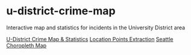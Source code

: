 # u-district-crime-map
Interactive map and statistics for incidents in the University District area

[U-District Crime Map & Statistics](https://chomieu.github.io/u-district-crime-map/)
[Location Points Extraction](https://github.com/chomieu/u-district-crime-map/blob/master/points_extraction.ipynb)
[Seattle Choropleth Map](https://chomieu.github.io/u-district-crime-map/seattle_choropleth_map.html)
